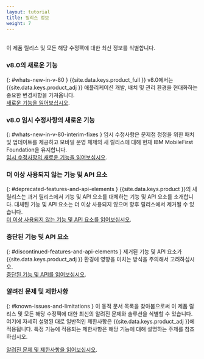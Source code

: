 ```yaml
---
layout: tutorial
title: 릴리스 정보
weight: 7
---
```

<!-- NLS_CHARSET=UTF-8 -->
<br/>
이 제품 릴리스 및 모든 해당 수정팩에 대한 최신 정보를 식별합니다.

### v8.0의 새로운 기능
{: #whats-new-in-v-80 }
{{site.data.keys.product_full }} v8.0에서는 {{site.data.keys.product_adj }} 애플리케이션 개발, 배치 및 관리 환경을 현대화하는 중요한 변경사항을 가져옵니다.  
[새로운 기능을 읽어보십시오](whats-new/).

### v8.0 임시 수정사항의 새로운 기능
{: #whats-new-in-v-80-interim-fixes }
임시 수정사항은 문제점 정정을 위한 패치 및 업데이트를 제공하고 모바일 운영 체제의 새 릴리스에 대해 현재 IBM MobileFirst Foundation을 유지합니다.   
[임시 수정사항의 새로운 기능을 읽어보십시오](interim-fixes).

### 더 이상 사용되지 않는 기능 및 API 요소
{: #deprecated-features-and-api-elements }
{{site.data.keys.product }}의 새 릴리스는 과거 릴리스에서 기능 및 API 요소를 대체하는 기능 및 API 요소를 소개합니다. 대체된 기능 및 API 요소는 더 이상 사용되지 않으며 향후 릴리스에서 제거될 수 있습니다.   
[더 이상 사용되지 않는 기능 및 API 요소를 읽어보십시오](deprecated-discontinued).

### 중단된 기능 및 API 요소
{: #discontinued-features-and-api-elements }
제거된 기능 및 API 요소가 {{site.data.keys.product_adj }} 환경에 영향을 미치는 방식을 주의해서 고려하십시오.  
[중단된 기능 및 API를 읽어보십시오](deprecated-discontinued).

### 알려진 문제 및 제한사항
{: #known-issues-and-limitations }
이 동적 문서 목록을 찾아봄으로써 이 제품 릴리스 및 모든 해당 수정팩에 대한 최신의 알려진 문제와 솔루션을 식별할 수 있습니다.   
여기에 자세히 설명된 대로 일반적인 제한사항은 {{site.data.keys.product_adj }}에 적용됩니다. 특정 기능에 적용되는 제한사항은 해당 기능에 대해 설명하는 주제를 참조하십시오.   

[알려진 문제 및 제한사항을 읽어보십시오](known-issues-limitations).

